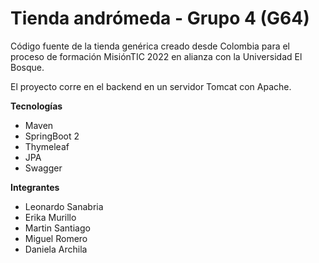 # Tienda andrómeda - Grupo 4 (G64)
Código fuente de la tienda genérica creado desde Colombia para el proceso de formación MisiónTIC 2022 en alianza con la Universidad El Bosque.

El proyecto corre en el backend en un servidor Tomcat con Apache.

**Tecnologías**

- Maven
- SpringBoot 2
- Thymeleaf
- JPA
- Swagger

**Integrantes**
- Leonardo Sanabria
- Erika Murillo
- Martin Santiago
- Miguel Romero
- Daniela Archila
